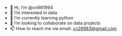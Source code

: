 - 👋 Hi, I’m @cn981994
- 👀 I’m interested in data
- 🌱 I’m currently learning python
- 💞️ I’m looking to collaborate on data projects
- 📫 How to reach me via email: cn26883@gmail.com 

<!---
cn981994/cn981994 is a ✨ special ✨ repository because its `README.md` (this file) appears on your GitHub profile.
You can click the Preview link to take a look at your changes.
--->
